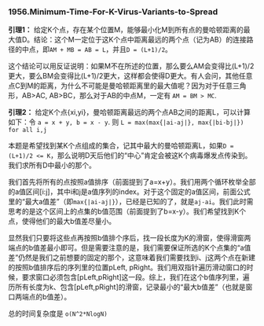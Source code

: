 ### 1956.Minimum-Time-For-K-Virus-Variants-to-Spread

**引理1：** 给定K个点，存在某个位置M，能够最小化M到所有点的曼哈顿距离的最大值D。结论：这个M一定位于这K个点中距离最远的两个点（记为AB）的连接路径的中点，即```AM + MB = AB = L```，并且```D = (L+1)/2```。

这个结论可以用反证说明：如果M不在所述的位置，那么要么AM会变得比(L+1)/2更大，要么BM会变得比(L+1)/2更大，这样都会使得D更大。有人会问，其他任意点C到M的距离，为什么不可能是曼哈顿距离里的最大值呢？因为对于任意三角形，AB>AC, AB>BC，那么对于AB的中点M，一定有 ```AM = BM > MC```.

**引理2：** 给定K个点{xi,yi}，曼哈顿距离最远的两个点AB之间的距离L，可以计算如下：令 ```a = x + y, b = x - y```. 则 ```L = max(max{|ai-aj|}, max{|bi-bj|})  for all i,j```

本题是希望找到某K个点组成的集合，记其中最大的曼哈顿距离L，如果```D = (L+1)/2 <= K```，那么说明D天后他们的“中心”肯定会被这K个病毒爆发点传染到。我们求所有D中最小的那个。

我们首先将所有的点按照a值排序（前面提到了a=x+y）。我们用两个循环枚举全部的a值区间[i:j]，其中i和j是a值序列的index。对于这个固定的a值区间，前面公式里的“最大a值差”（即```max{|ai-aj|}```），已经是已知的了，就是```aj-ai```。我们此时需思考的是这个区间上的点集的b值范围（前面提到了b=x-y）。我们希望找到K个点，使得他们的最大b值差尽量小。

显然我们只要将这些点再按照b值排个序后，找一段长度为K的滑窗，使得滑窗两端点的b值差最小即可。但是需要注意的是，我们需要保证所选的K个点集的“a值差”仍然是我们之前想要的固定的那个，这意味着我们需要找到i、j这两个点在新建的按照b值排序后的序列里的位置pLeft, pRight。我们用双指针遍历滑动窗口的时候，要求窗口必须包含[pLeft,pRight]这一段。综上，我们在这个b值序列里，遍历所有长度为k、包含[pLeft,pRight]的滑窗，记录最小的“最大b值差”（也就是窗口两端点的b值差）。

总的时间复杂度是 ```o(N^2*NlogN)```
